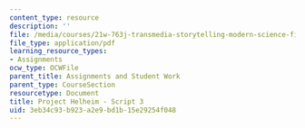 ```yaml
---
content_type: resource
description: ''
file: /media/courses/21w-763j-transmedia-storytelling-modern-science-fiction-spring-2014/3eb34c93b923a2e9bd1b15e29254f048_MIT21W_763JS14_Blog_3.pdf
file_type: application/pdf
learning_resource_types:
- Assignments
ocw_type: OCWFile
parent_title: Assignments and Student Work
parent_type: CourseSection
resourcetype: Document
title: Project Helheim - Script 3
uid: 3eb34c93-b923-a2e9-bd1b-15e29254f048
---
```

